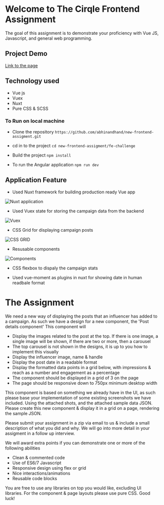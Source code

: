 # Welcome to The Cirqle Frontend Assignment

The goal of this assignment is to demonstrate your proficiency with Vue JS, Javascript, and general web programming.

## Project Demo 

[Link to the page](https://fe-thecircle.netlify.app/)


 ## Technology used
 * Vue js 
 * Vuex
 * Nuxt
 * Pure CSS & SCSS


### To Run on local machine


* Clone the repository ```https://github.com/abhinandhand/new-frontend-assigment.git```

* cd in to the project ```cd new-frontend-assigment/fe-challenge```

* Build the project ```npm install```

* To run the Angular application ```npm run dev```


## Application Feature

 * Used Nuxt framework for building production ready Vue app
 
![Nuxt application](https://i.ibb.co/hcYL5TK/Screenshot-2021-04-18-at-11-08-24-PM.png)

 * Used Vuex state for storing the campaign data from the backend
 
![Vuex](https://i.ibb.co/NW3Yyj5/Screenshot-2021-04-18-at-11-02-21-PM.png)
   
 * CSS Grid for displaying campaign posts

![CSS GRID](https://i.ibb.co/279WKfs/Screenshot-2021-04-18-at-11-11-52-PM.png)
   
 * Resusable components 
 
![Components](https://i.ibb.co/D9XrZzQ/Screenshot-2021-04-18-at-11-08-55-PM.png)
   
 * CSS flexbox to dispaly the campaign stats
 
 * Used vue-moment as plugins in nuxt for showing date in human readbale format


 
 # The Assignment

We need a new way of displaying the posts that an influencer has added to a campaign. As such we have a design for a new component, the 'Post details component'
This component will

- Display the images related to the post at the top. If there is one image, a single image will be shown, if there are two or more, then a carousel
- The top carousel is not shown in the designs, it is up to you how to implement this visually
- Display the influencer image, name & handle
- Display the post date in a readable format
- Display the formatted data points in a grid below, with impressions & reach as a number and engagement as a percentage
- The component should be displayed in a grid of 3 on the page
- The page should be responsive down to 750px minimum desktop width

This component is based on something we already have in the UI, as such please base your implementation of some existing screenshots we have included.
Using the attached shots, and the attached sample data JSON. Please create this new component & display it in a grid on a page, rendering the sample JSON.

Please submit your assignment in a zip via email to us & include a small description of what you did and why. We will go into more detail in your assigment in a follow up interview.

We will award extra points if you can demonstrate one or more of the following abilities

- Clean & commented code
- Use of ES6/7 Javascript
- Responsive design using flex or grid
- Nice interactions/animations
- Reusable code blocks

You are free to use any libraries on top you would like, excluding UI libraries. For the component & page layouts please use pure CSS.
Good luck!

     
